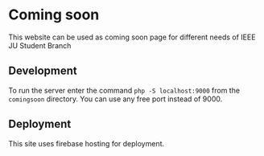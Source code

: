 # Coming soon

This website can be used as coming soon page for different needs of IEEE JU Student Branch

## Development

To run the server enter the command ```php -S localhost:9000``` from the ```comingsoon``` directory. You can use any free port instead of 9000.

## Deployment

This site uses firebase hosting for deployment.